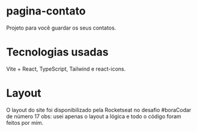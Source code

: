 # pagina-contato
Projeto para você guardar os seus contatos.

# Tecnologias usadas
Vite + React, TypeScript, Tailwind e react-icons.

# Layout
O layout do site foi disponibilizado pela Rocketseat no desafio #boraCodar de número 17
obs: usei apenas o layout a lógica e todo o código foram feitos por mim.
